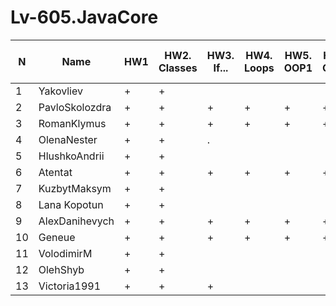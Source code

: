 # Lv-605.JavaCore

N|Name| HW1 | HW2. Classes|HW3. If...|HW4. Loops|HW5. OOP1 |HW6. OOP2 |HW7. Inner classes| HW8. Collection | HW9. String|HW10. Exception|HW11. Thread. IO|HW12. Java8
--|--|--|--|--|--|--|--|--|--|--|--|--|--
1|Yakovliev|+|+|||||||||||
2|PavloSkolozdra|+|+|+|+|+|+|+|+|+||||
3|RomanKlymus|+|+|+|+|+|+|+|+|+||||
4|OlenaNester|+|+|.||||||||||
5|HlushkoAndrii|+|+|||||||||||
6|Atentat|+|+|+|+|+|+|+|+|+|+|||
7|KuzbytMaksym|+|+|||||||||||
8|Lana Kopotun|+|+|||||||||||
9|AlexDanihevych|+|+|+|+|+|+|+||||||
10|Geneue|+|+|+|+|+|+|+||||||
11|VolodimirM|+|+|||||||||||
12|OlehShyb|+|+|||||||||||
13|Victoria1991|+|+|+||||||||||
